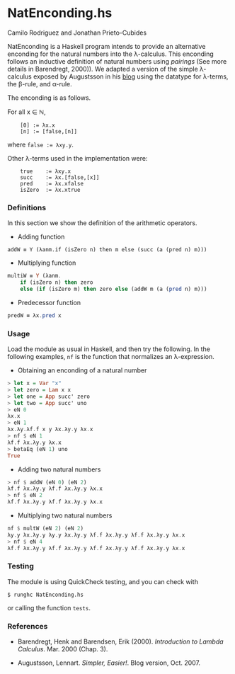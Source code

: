 # NatEnconding.hs

Camilo Rodriguez and Jonathan Prieto-Cubides

NatEnconding is a Haskell program intends to provide
an alternative enconding for the natural numbers
into the λ-calculus. This enconding follows an inductive
definition of natural numbers using *pairings*
(See more details in Barendregt, 2000)). We adapted a version
of the simple λ-calculus exposed by Augustsson in his
[blog](http://augustss.blogspot.com.co/2007_10_01_archive.html)
using the datatype for λ-terms, the β-rule, and α-rule.

The enconding is as follows.

For all x ∈ ℕ,

```
    [0] := λx.x
    [n] := [false,[n]]
```

where `false := λxy.y`.

Other λ-terms used in the implementation were:

```
    true    := λxy.x
    succ    := λx.[false,[x]]
    pred    := λx.xfalse
    isZero  := λx.xtrue
```

### Definitions

In this section we show the definition of the arithmetic operators.

* Adding function

```
addW ≡ Y (λanm.if (isZero n) then m else (succ (a (pred n) m)))
```

* Multiplying function

```Haskell
multiW ≡ Y (λanm.
    if (isZero n) then zero
    else (if (isZero m) then zero else (addW m (a (pred n) m)))
```
* Predecessor function

```Haskell
predW ≡ λx.pred x
```

### Usage

Load the module as usual in Haskell, and then try the following.
In the following examples, `nf` is the function that normalizes an
λ-expression.

* Obtaining an enconding of a natural number

```Haskell
> let x = Var "x"
> let zero = Lam x x
> let one = App succ' zero
> let two = App succ' uno
> eN 0
λx.x
> eN 1
λx.λy.λf.f x y λx.λy.y λx.x
> nf $ eN 1
λf.f λx.λy.y λx.x
> betaEq (eN 1) uno
True
```

* Adding two natural numbers

```Haskell
> nf $ addW (eN 0) (eN 2)
λf.f λx.λy.y λf.f λx.λy.y λx.x
> nf $ eN 2
λf.f λx.λy.y λf.f λx.λy.y λx.x

```

* Multiplying two natural numbers

```Haskell
nf $ multW (eN 2) (eN 2)
λy.y λx.λy.y λy.y λx.λy.y λf.f λx.λy.y λf.f λx.λy.y λx.x
> nf $ eN 4
λf.f λx.λy.y λf.f λx.λy.y λf.f λx.λy.y λf.f λx.λy.y λx.x
```

### Testing

The module is using QuickCheck testing, and you can check with

```
$ runghc NatEnconding.hs
```

or calling the function `tests`.


### References

* Barendregt, Henk and Barendsen, Erik (2000). *Introduction to Lambda Calculus*.
Mar. 2000 (Chap. 3).

* Augustsson, Lennart. *Simpler, Easier!*. Blog version, Oct. 2007.